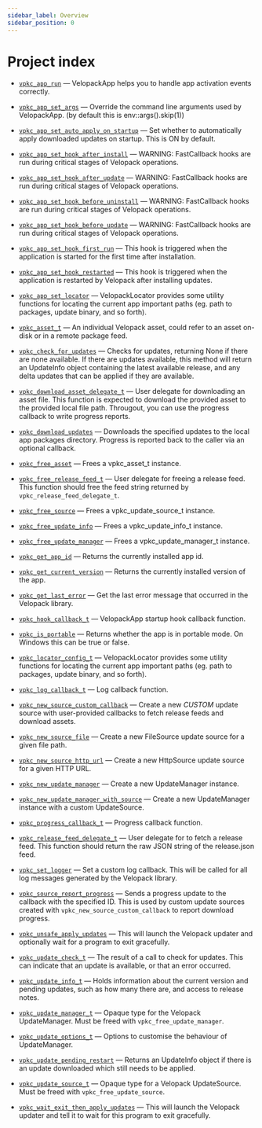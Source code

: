 ```yaml
---
sidebar_label: Overview
sidebar_position: 0
---
```

# Project index

  - [`vpkc_app_run`](doc_Velopack.md#standardese-vpkc_app_run-void--) &mdash; VelopackApp helps you to handle app activation events correctly.

  - [`vpkc_app_set_args`](doc_Velopack.md#standardese-vpkc_app_set_args-char---size_t-) &mdash; Override the command line arguments used by VelopackApp. (by default this is env::args().skip(1))

  - [`vpkc_app_set_auto_apply_on_startup`](doc_Velopack.md#standardese-vpkc_app_set_auto_apply_on_startup-bool-) &mdash; Set whether to automatically apply downloaded updates on startup. This is ON by default.

  - [`vpkc_app_set_hook_after_install`](doc_Velopack.md#standardese-vpkc_app_set_hook_after_install-vpkc_hook_callback_t-) &mdash; WARNING: FastCallback hooks are run during critical stages of Velopack operations.

  - [`vpkc_app_set_hook_after_update`](doc_Velopack.md#standardese-vpkc_app_set_hook_after_update-vpkc_hook_callback_t-) &mdash; WARNING: FastCallback hooks are run during critical stages of Velopack operations.

  - [`vpkc_app_set_hook_before_uninstall`](doc_Velopack.md#standardese-vpkc_app_set_hook_before_uninstall-vpkc_hook_callback_t-) &mdash; WARNING: FastCallback hooks are run during critical stages of Velopack operations.

  - [`vpkc_app_set_hook_before_update`](doc_Velopack.md#standardese-vpkc_app_set_hook_before_update-vpkc_hook_callback_t-) &mdash; WARNING: FastCallback hooks are run during critical stages of Velopack operations.

  - [`vpkc_app_set_hook_first_run`](doc_Velopack.md#standardese-vpkc_app_set_hook_first_run-vpkc_hook_callback_t-) &mdash; This hook is triggered when the application is started for the first time after installation.

  - [`vpkc_app_set_hook_restarted`](doc_Velopack.md#standardese-vpkc_app_set_hook_restarted-vpkc_hook_callback_t-) &mdash; This hook is triggered when the application is restarted by Velopack after installing updates.

  - [`vpkc_app_set_locator`](doc_Velopack.md#standardese-vpkc_app_set_locator-vpkc_locator_config_t--) &mdash; VelopackLocator provides some utility functions for locating the current app important paths (eg. path to packages, update binary, and so forth).

  - [`vpkc_asset_t`](doc_Velopack.md#standardese-vpkc_asset_t) &mdash; An individual Velopack asset, could refer to an asset on-disk or in a remote package feed.

  - [`vpkc_check_for_updates`](doc_Velopack.md#standardese-vpkc_check_for_updates-vpkc_update_manager_t--vpkc_update_info_t--) &mdash; Checks for updates, returning None if there are none available. If there are updates available, this method will return an UpdateInfo object containing the latest available release, and any delta updates that can be applied if they are available.

  - [`vpkc_download_asset_delegate_t`](doc_Velopack.md#standardese-vpkc_download_asset_delegate_t) &mdash; User delegate for downloading an asset file. This function is expected to download the provided asset to the provided local file path. Througout, you can use the progress callback to write progress reports.

  - [`vpkc_download_updates`](doc_Velopack.md#standardese-vpkc_download_updates-vpkc_update_manager_t--vpkc_update_info_t--vpkc_progress_callback_t-void--) &mdash; Downloads the specified updates to the local app packages directory. Progress is reported back to the caller via an optional callback.

  - [`vpkc_free_asset`](doc_Velopack.md#standardese-vpkc_free_asset-vpkc_asset_t--) &mdash; Frees a vpkc\_asset\_t instance.

  - [`vpkc_free_release_feed_t`](doc_Velopack.md#standardese-vpkc_free_release_feed_t) &mdash; User delegate for freeing a release feed. This function should free the feed string returned by `vpkc_release_feed_delegate_t`.

  - [`vpkc_free_source`](doc_Velopack.md#standardese-vpkc_free_source-vpkc_update_source_t--) &mdash; Frees a vpkc\_update\_source\_t instance.

  - [`vpkc_free_update_info`](doc_Velopack.md#standardese-vpkc_free_update_info-vpkc_update_info_t--) &mdash; Frees a vpkc\_update\_info\_t instance.

  - [`vpkc_free_update_manager`](doc_Velopack.md#standardese-vpkc_free_update_manager-vpkc_update_manager_t--) &mdash; Frees a vpkc\_update\_manager\_t instance.

  - [`vpkc_get_app_id`](doc_Velopack.md#standardese-vpkc_get_app_id-vpkc_update_manager_t--char--size_t-) &mdash; Returns the currently installed app id.

  - [`vpkc_get_current_version`](doc_Velopack.md#standardese-vpkc_get_current_version-vpkc_update_manager_t--char--size_t-) &mdash; Returns the currently installed version of the app.

  - [`vpkc_get_last_error`](doc_Velopack.md#standardese-vpkc_get_last_error-char--size_t-) &mdash; Get the last error message that occurred in the Velopack library.

  - [`vpkc_hook_callback_t`](doc_Velopack.md#standardese-vpkc_hook_callback_t) &mdash; VelopackApp startup hook callback function.

  - [`vpkc_is_portable`](doc_Velopack.md#standardese-vpkc_is_portable-vpkc_update_manager_t--) &mdash; Returns whether the app is in portable mode. On Windows this can be true or false.

  - [`vpkc_locator_config_t`](doc_Velopack.md#standardese-vpkc_locator_config_t) &mdash; VelopackLocator provides some utility functions for locating the current app important paths (eg. path to packages, update binary, and so forth).

  - [`vpkc_log_callback_t`](doc_Velopack.md#standardese-vpkc_log_callback_t) &mdash; Log callback function.

  - [`vpkc_new_source_custom_callback`](doc_Velopack.md#standardese-vpkc_new_source_custom_callback-vpkc_release_feed_delegate_t-vpkc_free_release_feed_t-vpkc_download_asset_delegate_t-void--) &mdash; Create a new *CUSTOM* update source with user-provided callbacks to fetch release feeds and download assets.

  - [`vpkc_new_source_file`](doc_Velopack.md#standardese-vpkc_new_source_file-charconst--) &mdash; Create a new FileSource update source for a given file path.

  - [`vpkc_new_source_http_url`](doc_Velopack.md#standardese-vpkc_new_source_http_url-charconst--) &mdash; Create a new HttpSource update source for a given HTTP URL.

  - [`vpkc_new_update_manager`](doc_Velopack.md#standardese-vpkc_new_update_manager-charconst--vpkc_update_options_t--vpkc_locator_config_t--vpkc_update_manager_t---) &mdash; Create a new UpdateManager instance.

  - [`vpkc_new_update_manager_with_source`](doc_Velopack.md#standardese-vpkc_new_update_manager_with_source-vpkc_update_source_t--vpkc_update_options_t--vpkc_locator_config_t--vpkc_update_manager_t---) &mdash; Create a new UpdateManager instance with a custom UpdateSource.

  - [`vpkc_progress_callback_t`](doc_Velopack.md#standardese-vpkc_progress_callback_t) &mdash; Progress callback function.

  - [`vpkc_release_feed_delegate_t`](doc_Velopack.md#standardese-vpkc_release_feed_delegate_t) &mdash; User delegate for to fetch a release feed. This function should return the raw JSON string of the release.json feed.

  - [`vpkc_set_logger`](doc_Velopack.md#standardese-vpkc_set_logger-vpkc_log_callback_t-void--) &mdash; Set a custom log callback. This will be called for all log messages generated by the Velopack library.

  - [`vpkc_source_report_progress`](doc_Velopack.md#standardese-vpkc_source_report_progress-size_t-int16_t-) &mdash; Sends a progress update to the callback with the specified ID. This is used by custom update sources created with `vpkc_new_source_custom_callback` to report download progress.

  - [`vpkc_unsafe_apply_updates`](doc_Velopack.md#standardese-vpkc_unsafe_apply_updates-vpkc_update_manager_t--vpkc_asset_t--bool-uint32_t-bool-char---size_t-) &mdash; This will launch the Velopack updater and optionally wait for a program to exit gracefully.

  - [`vpkc_update_check_t`](doc_Velopack.md#standardese-vpkc_update_check_t) &mdash; The result of a call to check for updates. This can indicate that an update is available, or that an error occurred.

  - [`vpkc_update_info_t`](doc_Velopack.md#standardese-vpkc_update_info_t) &mdash; Holds information about the current version and pending updates, such as how many there are, and access to release notes.

  - [`vpkc_update_manager_t`](doc_Velopack.md#standardese-vpkc_update_manager_t) &mdash; Opaque type for the Velopack UpdateManager. Must be freed with `vpkc_free_update_manager`.

  - [`vpkc_update_options_t`](doc_Velopack.md#standardese-vpkc_update_options_t) &mdash; Options to customise the behaviour of UpdateManager.

  - [`vpkc_update_pending_restart`](doc_Velopack.md#standardese-vpkc_update_pending_restart-vpkc_update_manager_t--vpkc_asset_t--) &mdash; Returns an UpdateInfo object if there is an update downloaded which still needs to be applied.

  - [`vpkc_update_source_t`](doc_Velopack.md#standardese-vpkc_update_source_t) &mdash; Opaque type for a Velopack UpdateSource. Must be freed with `vpkc_free_update_source`.

  - [`vpkc_wait_exit_then_apply_updates`](doc_Velopack.md#standardese-vpkc_wait_exit_then_apply_updates-vpkc_update_manager_t--vpkc_asset_t--bool-bool-char---size_t-) &mdash; This will launch the Velopack updater and tell it to wait for this program to exit gracefully.

